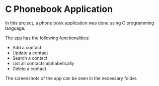 # C Phonebook Application

In this project, a phone book application was done using C programming language.

The app has the following functionalities:

- Add a contact
- Update a contact
- Search a contact
- List all contacts alphabetically 
- Delete a contact


The screenshots of the app can be seen in the necessary folder.

